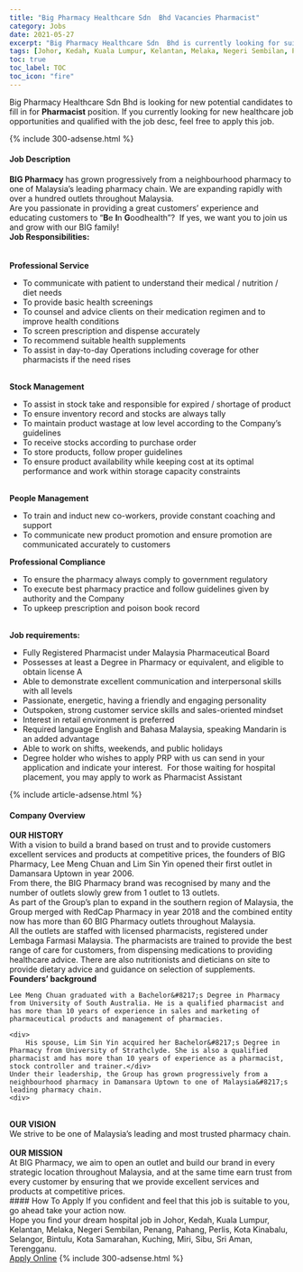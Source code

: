 ```yaml
---
title: "Big Pharmacy Healthcare Sdn  Bhd Vacancies Pharmacist" 
category: Jobs 
date: 2021-05-27 
excerpt: "Big Pharmacy Healthcare Sdn  Bhd is currently looking for suitable person to fill in the Pharmacist which positioned at Johor, Kedah, Kuala Lumpur, Kelantan, Melaka, Negeri Sembilan, Penang, Pahang, Perlis, Kota Kinabalu, Selangor, Bintulu, Kota Samarahan, Kuching, Miri, Sibu, Sri Aman, Terengganu" 
tags: [Johor, Kedah, Kuala Lumpur, Kelantan, Melaka, Negeri Sembilan, Penang, Pahang, Perlis, Kota Kinabalu, Selangor, Bintulu, Kota Samarahan, Kuching, Miri, Sibu, Sri Aman, Terengganu] 
toc: true 
toc_label: TOC 
toc_icon: "fire" 
--- 
```


<p>Big Pharmacy Healthcare Sdn  Bhd is looking for new potential candidates to fill in for <b>Pharmacist</b> position. If you currently looking for new healthcare job opportunities and qualified with the job desc, feel free to apply this job.
</p>{% include 300-adsense.html %} 
<div><div><h4>Job Description</h4></div><div><div><span><div><div><div><strong>BIG Pharmacy </strong>has grown progressively from a neighbourhood pharmacy to one of Malaysia&#8217;s leading pharmacy chain. We are expanding rapidly with over a hundred outlets throughout Malaysia.</div><div>Are you passionate in providing a great customers&#8217; experience and educating customers to &#8220;<strong>B</strong>e <strong>I</strong>n <strong>G</strong>oodhealth&#8221;?&#160; If yes, we want you to join us and grow with our BIG family!</div><div><strong>Job Responsibilities:</strong><br><br>&#160;</div><div><strong>Professional Service</strong></div><ul><li>To communicate with patient to understand their medical / nutrition / diet needs</li><li>To provide basic health screenings</li><li>To counsel and advice clients on their medication regimen and to improve health conditions</li><li>To screen prescription and dispense accurately</li><li>To recommend suitable health supplements</li><li>To assist in day-to-day Operations including coverage for other pharmacists if the need rises</li></ul><div><br><strong>Stock Management</strong></div><ul><li>To assist in stock take and responsible for expired / shortage of product</li><li>To ensure inventory record and stocks are always tally</li><li>To maintain product wastage at low level according to the Company&#8217;s guidelines</li><li>To receive stocks according to purchase order</li><li>To store products, follow proper guidelines</li><li>To ensure product availability while keeping cost at its optimal performance and work within storage capacity constraints</li></ul><div><br><strong>People Management</strong></div><ul><li>To train and induct new co-workers, provide constant coaching and support</li><li>To communicate new product promotion and ensure promotion are communicated accurately to customers</li></ul><div><strong>Professional Compliance</strong></div><ul><li>To ensure the pharmacy always comply to government regulatory</li><li>To execute best pharmacy practice and follow guidelines given by authority and the Company</li><li>To upkeep prescription and poison book record</li></ul><div><br><strong>Job requirements:</strong></div><ul><li>Fully Registered Pharmacist under Malaysia Pharmaceutical Board</li><li>Possesses at least a Degree in Pharmacy or equivalent, and eligible to obtain license A</li><li>Able to demonstrate excellent communication and interpersonal skills with all levels</li><li>Passionate, energetic, having a friendly and engaging personality</li><li>Outspoken, strong customer service skills and sales-oriented mindset</li><li>Interest in retail environment is preferred</li><li>Required language English and Bahasa Malaysia, speaking Mandarin is an added advantage</li><li>Able to work on shifts, weekends, and public holidays</li><li>Degree holder who wishes to apply PRP with us can send in your application and indicate your interest.&#160; For those waiting for hospital placement, you may apply to work as Pharmacist Assistant</li></ul></div></div></span></div></div></div> 
{% include article-adsense.html %} 
<div><div><h4>Company Overview</h4></div><div><div><span><div><div>
<strong>OUR HISTORY</strong>
<div>
		With a vision to build a brand based on trust and to provide customers excellent services and products at competitive prices, the founders of BIG Pharmacy, Lee Meng Chuan and Lim Sin Yin opened their first outlet in Damansara Uptown in year 2006.</div>
<div>
		From there, the BIG Pharmacy brand was recognised by many and the number of outlets slowly grew from 1 outlet to 13 outlets.</div>
<div>
		As part of the Group&#8217;s plan to expand in the southern region of Malaysia, the Group merged with RedCap Pharmacy in year 2018 and the combined entity now has more than 60 BIG Pharmacy outlets throughout Malaysia.</div>
<div>
		All the outlets are staffed with licensed pharmacists, registered under Lembaga Farmasi Malaysia. The pharmacists are trained to provide the best range of care for customers, from dispensing medications to providing healthcare advice. There are also nutritionists and dieticians on site to provide dietary advice and guidance on selection of supplements.</div>
<div>
<strong>Founders&#8217; background</strong></div>
	
	Lee Meng Chuan graduated with a Bachelor&#8217;s Degree in Pharmacy from University of South Australia. He is a qualified pharmacist and has more than 10 years of experience in sales and marketing of pharmaceutical products and management of pharmacies.
	
	<div>
		His spouse, Lim Sin Yin acquired her Bachelor&#8217;s Degree in Pharmacy from University of Strathclyde. She is also a qualified pharmacist and has more than 10 years of experience as a pharmacist, stock controller and trainer.</div>
	Under their leadership, the Group has grown progressively from a neighbourhood pharmacy in Damansara Uptown to one of Malaysia&#8217;s leading pharmacy chain.
	<div>
<br>
<strong>OUR VISION</strong><br>
		We strive to be one of Malaysia&#8217;s leading and most trusted pharmacy chain.</div>
<br>
<strong>OUR MISSION</strong><br>
	At BIG Pharmacy, we aim to open an outlet and build our brand in every strategic location throughout Malaysia, and at the same time earn trust from every customer by ensuring that we provide excellent services and products at competitive prices.</div></div></span></div></div></div> 
#### How To Apply 
If you confident and feel that this job is suitable to you, go ahead take your action now. <br/> 
Hope you find your dream hospital job in Johor, Kedah, Kuala Lumpur, Kelantan, Melaka, Negeri Sembilan, Penang, Pahang, Perlis, Kota Kinabalu, Selangor, Bintulu, Kota Samarahan, Kuching, Miri, Sibu, Sri Aman, Terengganu. <br/> 
<a href="https://www.jobstreet.com.my/en/job/pharmacist-4574345?jobId=jobstreet-my-job-4574345" class="btn btn--warning" target="_blank" rel="nofollow noopenner">Apply Online</a> 
{% include 300-adsense.html %} 